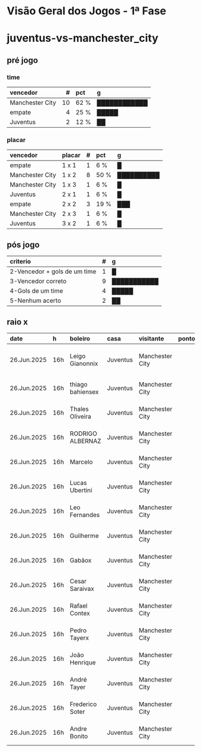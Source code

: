 # Visão Geral dos Jogos - 1ª Fase

# juventus-vs-manchester_city

## pré jogo

### time

| vencedor        |   # | pct   | g            |
|:----------------|----:|:------|:-------------|
| Manchester City |  10 | 62 %  | ████████████ |
| empate          |   4 | 25 %  | █████        |
| Juventus        |   2 | 12 %  | ██           |

### placar

| vencedor        | placar   |   # | pct   | g          |
|:----------------|:---------|----:|:------|:-----------|
| empate          | 1 x 1    |   1 | 6 %   | █          |
| Manchester City | 1 x 2    |   8 | 50 %  | ██████████ |
| Manchester City | 1 x 3    |   1 | 6 %   | █          |
| Juventus        | 2 x 1    |   1 | 6 %   | █          |
| empate          | 2 x 2    |   3 | 19 %  | ███        |
| Manchester City | 2 x 3    |   1 | 6 %   | █          |
| Juventus        | 3 x 2    |   1 | 6 %   | █          |

## pós jogo

| criterio                     |   # | g           |
|:-----------------------------|----:|:------------|
| 2-Vencedor + gols de um time |   1 | █           |
| 3-Vencedor correto           |   9 | ███████████ |
| 4-Gols de um time            |   4 | █████       |
| 5-Nenhum acerto              |   2 | ██          |

## raio x

| date        | h   | boleiro          | casa     | visitante       |   pontos | criteiro                     | bol_placar   | bol_time        | real_placar   | real_time       |
|:------------|:----|:-----------------|:---------|:----------------|---------:|:-----------------------------|:-------------|:----------------|:--------------|:----------------|
| 26.Jun.2025 | 16h | Leigo Gianonnix  | Juventus | Manchester City |        7 | 2-Vencedor + gols de um time | 2 x 3        | Manchester City | 2 x 5         | Manchester City |
| 26.Jun.2025 | 16h | thiago bahiensex | Juventus | Manchester City |        5 | 3-Vencedor correto           | 1 x 3        | Manchester City | 2 x 5         | Manchester City |
| 26.Jun.2025 | 16h | Thales Oliveira  | Juventus | Manchester City |        5 | 3-Vencedor correto           | 1 x 2        | Manchester City | 2 x 5         | Manchester City |
| 26.Jun.2025 | 16h | RODRIGO ALBERNAZ | Juventus | Manchester City |        5 | 3-Vencedor correto           | 1 x 2        | Manchester City | 2 x 5         | Manchester City |
| 26.Jun.2025 | 16h | Marcelo          | Juventus | Manchester City |        5 | 3-Vencedor correto           | 1 x 2        | Manchester City | 2 x 5         | Manchester City |
| 26.Jun.2025 | 16h | Lucas Ubertini   | Juventus | Manchester City |        5 | 3-Vencedor correto           | 1 x 2        | Manchester City | 2 x 5         | Manchester City |
| 26.Jun.2025 | 16h | Leo Fernandes    | Juventus | Manchester City |        5 | 3-Vencedor correto           | 1 x 2        | Manchester City | 2 x 5         | Manchester City |
| 26.Jun.2025 | 16h | Guilherme        | Juventus | Manchester City |        5 | 3-Vencedor correto           | 1 x 2        | Manchester City | 2 x 5         | Manchester City |
| 26.Jun.2025 | 16h | Gabãox           | Juventus | Manchester City |        5 | 3-Vencedor correto           | 1 x 2        | Manchester City | 2 x 5         | Manchester City |
| 26.Jun.2025 | 16h | Cesar Saraivax   | Juventus | Manchester City |        5 | 3-Vencedor correto           | 1 x 2        | Manchester City | 2 x 5         | Manchester City |
| 26.Jun.2025 | 16h | Rafael Contex    | Juventus | Manchester City |        1 | 4-Gols de um time            | 2 x 2        | empate          | 2 x 5         | Manchester City |
| 26.Jun.2025 | 16h | Pedro Tayerx     | Juventus | Manchester City |        1 | 4-Gols de um time            | 2 x 1        | Juventus        | 2 x 5         | Manchester City |
| 26.Jun.2025 | 16h | João Henrique    | Juventus | Manchester City |        1 | 4-Gols de um time            | 2 x 2        | empate          | 2 x 5         | Manchester City |
| 26.Jun.2025 | 16h | André Tayer      | Juventus | Manchester City |        1 | 4-Gols de um time            | 2 x 2        | empate          | 2 x 5         | Manchester City |
| 26.Jun.2025 | 16h | Frederico Soter  | Juventus | Manchester City |        0 | 5-Nenhum acerto              | 3 x 2        | Juventus        | 2 x 5         | Manchester City |
| 26.Jun.2025 | 16h | Andre Bonito     | Juventus | Manchester City |        0 | 5-Nenhum acerto              | 1 x 1        | empate          | 2 x 5         | Manchester City |